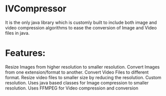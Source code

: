# IVCompressor
It is the only java library which is customly built to include both image and video compression algorithms to ease the conversion of Image and Video files in java.

# Features:
Resize Images from higher resolution to smaller resolution.
Convert Images from one extension/format to another.
Convert Video Files to different format.
Resize video files to smaller size by reducing the resolution.
Custom resolution.
Uses java based classes for Image compression to smaller resolution.
Uses FFMPEG for Video compression and conversion
